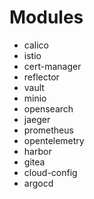 # Modules

- calico
- istio
- cert-manager
- reflector
- vault
- minio
- opensearch
- jaeger
- prometheus
- opentelemetry
- harbor
- gitea
- cloud-config
- argocd
